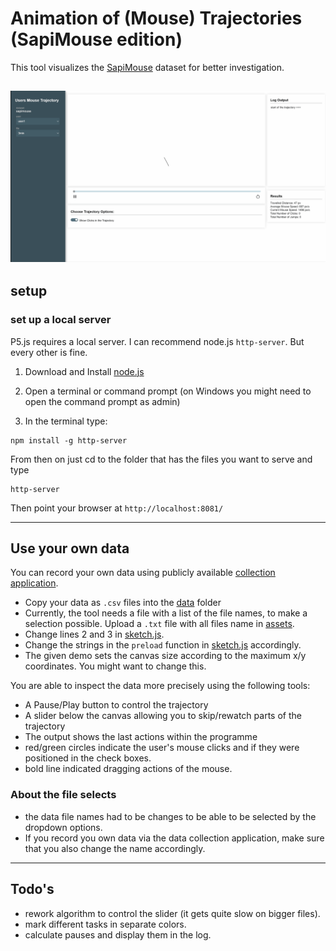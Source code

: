 # Animation of (Mouse) Trajectories (SapiMouse edition)

This tool visualizes the [SapiMouse](https://www.ms.sapientia.ro/~manyi/sapimouse/sapimouse.html) dataset
for better investigation.

![](img/demo_sapimouse.gif)
----
## setup

### set up a local server

P5.js requires a local server.  I can recommend node.js `http-server`. But every other is fine. 

1) Download and Install [node.js](https://nodejs.org/en/download/) 

2) Open a terminal or command prompt (on Windows you might need to open the command prompt as admin)

3) In the terminal type:
```
npm install -g http-server
```

From then on just cd to the folder that has the files you want to serve and type

```
http-server
```

Then point your browser at `http://localhost:8081/`


----

## Use your own data

You can record your own data using publicly available [collection application](https://mousedynamicsdatalogger.netlify.app).
- Copy your data as `.csv` files into the [data](data/[yourname]/) folder
- Currently, the tool needs a file with a list of the file names, to make a selection possible. Upload a `.txt` file with all files name in [assets](assets/).
- Change lines 2 and 3 in [sketch.js](sketch.js).
- Change the strings in the `preload` function in [sketch.js](sketch.js) accordingly.
- The given demo sets the canvas size according to the maximum x/y coordinates. You might want to change this.

You are able to inspect the data more precisely using the following tools:

- A Pause/Play button to control the trajectory
- A slider below the canvas allowing you to skip/rewatch parts of the trajectory
- The output shows the last actions within the programme
- red/green circles indicate the user's mouse clicks and if they were positioned in the check boxes.
- bold line indicated dragging actions of the mouse.


### About the file selects

- the data file names had to be changes to be able to be selected by the dropdown options.
- If you record you own data via the data collection application, make sure that you also change the name accordingly.

---

## Todo's
 - rework algorithm to control the slider (it gets quite slow on bigger files).
 - mark different tasks in separate colors. 
 - calculate pauses and display them in the log.